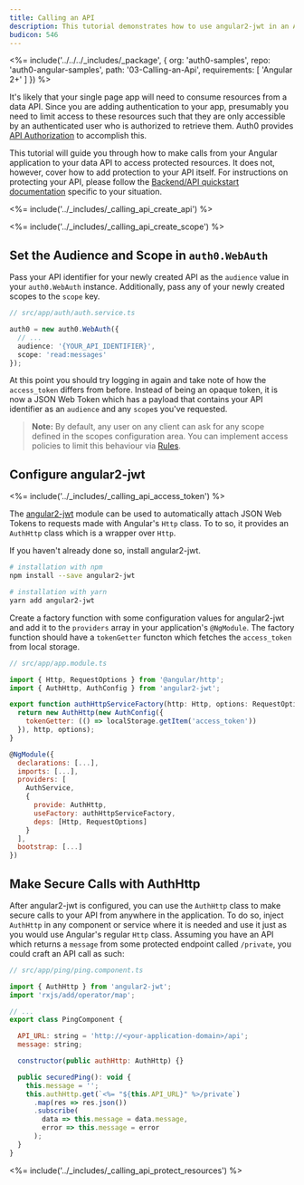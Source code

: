 ```yaml
---
title: Calling an API
description: This tutorial demonstrates how to use angular2-jwt in an Angular 2+ application to make authenticated API calls
budicon: 546
---
```


<%= include('../../../_includes/_package', {
  org: 'auth0-samples',
  repo: 'auth0-angular-samples',
  path: '03-Calling-an-Api',
  requirements: [
    'Angular 2+'
  ]
}) %>

It's likely that your single page app will need to consume resources from a data API. Since you are adding authentication to your app, presumably you need to limit access to these resources such that they are only accessible by an authenticated user who is authorized to retrieve them. Auth0 provides [API Authorization](https://auth0.com/docs/api-auth) to accomplish this.

This tutorial will guide you through how to make calls from your Angular application to your data API to access protected resources. It does not, however, cover how to add protection to your API itself. For instructions on protecting your API, please follow the [Backend/API quickstart documentation](quickstart/backend) specific to your situation.

<%= include('../_includes/_calling_api_create_api') %>

<%= include('../_includes/_calling_api_create_scope') %>

## Set the Audience and Scope in `auth0.WebAuth`

Pass your API identifier for your newly created API as the `audience` value in your `auth0.WebAuth` instance. Additionally, pass any of your newly created scopes to the `scope` key.

```ts
// src/app/auth/auth.service.ts

auth0 = new auth0.WebAuth({
  // ...
  audience: '{YOUR_API_IDENTIFIER}',
  scope: 'read:messages'
});
```

At this point you should try logging in again and take note of how the `access_token` differs from before. Instead of being an opaque token, it is now a JSON Web Token which has a payload that contains your API identifier as an `audience` and any `scope`s you've requested.

> **Note:** By default, any user on any client can ask for any scope defined in the scopes configuration area. You can implement access policies to limit this behaviour via [Rules](https://auth0.com/docs/rules).

## Configure angular2-jwt

<%= include('../_includes/_calling_api_access_token') %>

The [angular2-jwt](https://github.com/auth0/angular2-jwt) module can be used to automatically attach JSON Web Tokens to requests made with Angular's `Http` class. To to so, it provides an `AuthHttp` class which is a wrapper over `Http`.

If you haven't already done so, install angular2-jwt.

```bash
# installation with npm
npm install --save angular2-jwt

# installation with yarn
yarn add angular2-jwt
```

Create a factory function with some configuration values for angular2-jwt and add it to the `providers` array in your application's `@NgModule`. The factory function should have a `tokenGetter` functon which fetches the `access_token` from local storage.

```js
// src/app/app.module.ts

import { Http, RequestOptions } from '@angular/http';
import { AuthHttp, AuthConfig } from 'angular2-jwt';

export function authHttpServiceFactory(http: Http, options: RequestOptions) {
  return new AuthHttp(new AuthConfig({
    tokenGetter: (() => localStorage.getItem('access_token'))
  }), http, options);
}

@NgModule({
  declarations: [...],
  imports: [...],
  providers: [
    AuthService,
    {
      provide: AuthHttp,
      useFactory: authHttpServiceFactory,
      deps: [Http, RequestOptions]
    }
  ],
  bootstrap: [...]
})
```

## Make Secure Calls with AuthHttp

After angular2-jwt is configured, you can use the `AuthHttp` class to make secure calls to your API from anywhere in the application. To do so, inject `AuthHttp` in any component or service where it is needed and use it just as you would use Angular's regular `Http` class. Assuming you have an API which returns a `message` from some protected endpoint called `/private`, you could craft an API call as such:

```js
// src/app/ping/ping.component.ts

import { AuthHttp } from 'angular2-jwt';
import 'rxjs/add/operator/map';

// ...
export class PingComponent {

  API_URL: string = 'http://<your-application-domain>/api';
  message: string;

  constructor(public authHttp: AuthHttp) {}

  public securedPing(): void {
    this.message = '';
    this.authHttp.get(`<%= "${this.API_URL}" %>/private`)
      .map(res => res.json())
      .subscribe(
        data => this.message = data.message,
        error => this.message = error
      );
  }
}
```

<%= include('../_includes/_calling_api_protect_resources') %>